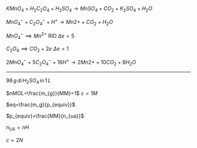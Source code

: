 $KMnO_{4}+H_2C_2O_4+H_2SO_4 \rightarrow MnSO_4+CO_2+K_2SO_4+H_2O$

$MnO_4^{-}+C_2O_4^{-}+H^{+} \rightarrow Mn{2+}+CO_2+H_2O$

$MnO_{4}^{-} \implies Mn^{2+}$  RID $\Delta e=5$

$C_2O_4 \implies CO_2 +2e$ $\Delta e =1$


$2MnO_4^{-}+5C_2O_4^{-}+16H^{+} \rightarrow 2Mn{2+}+10CO_2+8H_2O$



----


$98\,g\,di\,H_2SO_4\,in\,1\,L$

$nMOL=\frac{m_{g}}{MM}=1$
$c=1M$

$eq=\frac{m_g}{p_{equiv}}$

$p_{equiv}=\frac{MM}{n_{ua}}$

$n_{UA}=nH$


$c= 2N$

<!--stackedit_data:
eyJoaXN0b3J5IjpbLTEyNTg2ODExODksLTE3MTg3MTY0MTBdfQ
==
-->